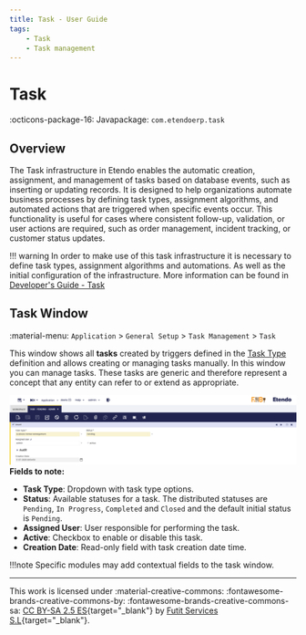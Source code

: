 ```yaml
---
title: Task - User Guide
tags: 
    - Task 
    - Task management
---
```


# Task
:octicons-package-16: Javapackage: `com.etendoerp.task`

## Overview

The Task infrastructure in Etendo enables the automatic creation, assignment, and management of tasks based on database events, such as inserting or updating records. It is designed to help organizations automate business processes by defining task types, assignment algorithms, and automated actions that are triggered when specific events occur. This functionality is useful for cases where consistent follow-up, validation, or user actions are required, such as order management, incident tracking, or customer status updates.

!!! warning
    In order to make use of this task infrastructure it is necessary to define task types, assignment algorithms and automations. As well as the initial configuration of the infrastructure. More information can be found in [Developer's Guide - Task](../../../../../developer-guide/etendo-classic/bundles/platform/task.md)


## Task Window
:material-menu: `Application` > `General Setup` > `Task Management` > `Task`

This window shows all **tasks** created by triggers defined in the [Task Type](../../../../../developer-guide/etendo-classic/bundles/platform/task.md#task-type-window) definition and allows creating or managing tasks manually.
In this window you can manage tasks. These tasks are generic and therefore represent a concept that any entity can refer to or extend as appropriate.

![](../../../../../assets/user-guide/etendo-classic/optional-features/bundles/platform-extensions/task/task-window.png)
**Fields to note:**

- **Task Type**: Dropdown with task type options.
- **Status**: Available statuses for a task. The distributed statuses are `Pending`, `In Progress`, `Completed` and `Closed` and the default initial status is `Pending`.
- **Assigned User**: User responsible for performing the task.
- **Active**: Checkbox to enable or disable this task.
- **Creation Date**: Read-only field with task creation date time.

!!!note 
    Specific modules may add contextual fields to the task window.

---
This work is licensed under :material-creative-commons: :fontawesome-brands-creative-commons-by: :fontawesome-brands-creative-commons-sa: [ CC BY-SA 2.5 ES](https://creativecommons.org/licenses/by-sa/2.5/es/){target="_blank"} by [Futit Services S.L](https://etendo.software){target="_blank"}.

